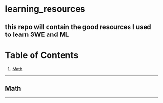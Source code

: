 # learning_resources
this repo will contain the good resources I used to learn SWE and ML
---

# Table of Contents

1. [Math](#math)

---

## Math <a name="math"></a>
---

   
